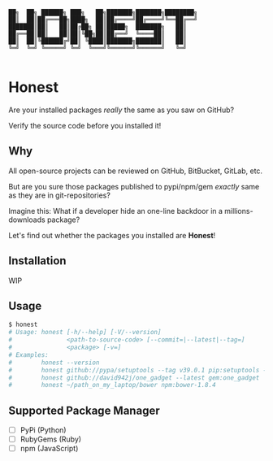 ```
██╗  ██╗ ██████╗ ███╗   ██╗███████╗███████╗████████╗
██║  ██║██╔═══██╗████╗  ██║██╔════╝██╔════╝╚══██╔══╝
███████║██║   ██║██╔██╗ ██║█████╗  ███████╗   ██║   
██╔══██║██║   ██║██║╚██╗██║██╔══╝  ╚════██║   ██║   
██║  ██║╚██████╔╝██║ ╚████║███████╗███████║   ██║   
╚═╝  ╚═╝ ╚═════╝ ╚═╝  ╚═══╝╚══════╝╚══════╝   ╚═╝   
                                                    
```

# Honest

Are your installed packages _really_ the same as you saw on GitHub?

Verify the source code before you installed it!

## Why

All open-source projects can be reviewed on GitHub, BitBucket, GitLab, etc.

But are you sure those packages published to pypi/npm/gem *exactly* same as they are in git-repositories?

Imagine this:
What if a developer hide an one-line backdoor in a millions-downloads package?

Let's find out whether the packages you installed are **Honest**!

## Installation

WIP

## Usage

```bash
$ honest
# Usage: honest [-h/--help] [-V/--version]
#               <path-to-source-code> [--commit=|--latest|--tag=]
#               <package> [-v=]
# Examples:
#        honest --version
#        honest github://pypa/setuptools --tag v39.0.1 pip:setuptools -v 39.0.1
#        honest github://david942j/one_gadget --latest gem:one_gadget
#        honest ~/path_on_my_laptop/bower npm:bower-1.8.4
```

## Supported Package Manager

- [ ] PyPi (Python)
- [ ] RubyGems (Ruby)
- [ ] npm (JavaScript)
